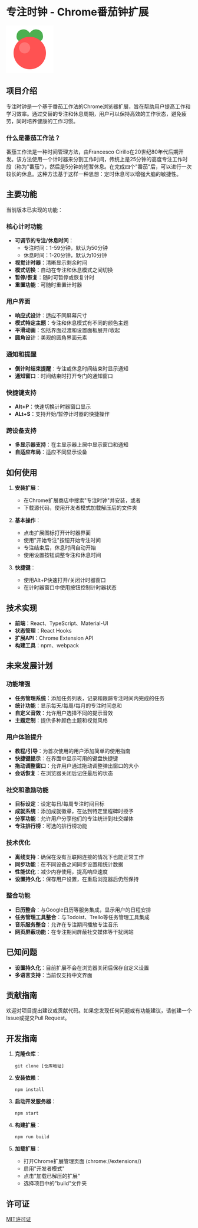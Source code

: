 # 专注时钟 - Chrome番茄钟扩展

![专注时钟Logo](/public/images/icon128.png)

## 项目介绍

专注时钟是一个基于番茄工作法的Chrome浏览器扩展，旨在帮助用户提高工作和学习效率。通过交替的专注和休息周期，用户可以保持高效的工作状态，避免疲劳，同时培养健康的工作习惯。

### 什么是番茄工作法？

番茄工作法是一种时间管理方法，由Francesco Cirillo在20世纪80年代后期开发。该方法使用一个计时器来分割工作时间，传统上是25分钟的高度专注工作时段（称为"番茄"），然后是5分钟的短暂休息。在完成四个"番茄"后，可以进行一次较长的休息。这种方法基于这样一种思想：定时休息可以增强大脑的敏捷性。

## 主要功能

当前版本已实现的功能：

### 核心计时功能
- **可调节的专注/休息时间**：
  - 专注时间：1-59分钟，默认为50分钟
  - 休息时间：1-20分钟，默认为10分钟
- **视觉计时器**：清晰显示剩余时间
- **模式切换**：自动在专注和休息模式之间切换
- **暂停/恢复**：随时可暂停或恢复计时
- **重置功能**：可随时重置计时器

### 用户界面
- **响应式设计**：适应不同屏幕尺寸
- **模式特定主题**：专注和休息模式有不同的颜色主题
- **平滑动画**：包括界面过渡和设置面板展开/收起
- **圆角设计**：美观的圆角界面元素

### 通知和提醒
- **倒计时结束提醒**：专注或休息时间结束时显示通知
- **通知窗口**：时间结束时打开专门的通知窗口

### 快捷键支持
- **Alt+P**：快速切换计时器窗口显示
- **ALt+S**：支持开始/暂停计时器的快捷操作

### 跨设备支持
- **多显示器支持**：在主显示器上居中显示窗口和通知
- **自适应布局**：适应不同显示设备

## 如何使用

1. **安装扩展**：
   - 在Chrome扩展商店中搜索"专注时钟"并安装，或者
   - 下载源代码，使用开发者模式加载解压后的文件夹

2. **基本操作**：
   - 点击扩展图标打开计时器界面
   - 使用"开始专注"按钮开始专注时间
   - 专注结束后，休息时间自动开始
   - 使用设置按钮调整专注和休息时间

3. **快捷键**：
   - 使用Alt+P快速打开/关闭计时器窗口
   - 在计时器窗口中使用按钮控制计时器状态

## 技术实现

- **前端**：React、TypeScript、Material-UI
- **状态管理**：React Hooks
- **扩展API**：Chrome Extension API
- **构建工具**：npm、webpack

## 未来发展计划

### 功能增强
- **任务管理系统**：添加任务列表，记录和跟踪专注时间内完成的任务
- **统计功能**：显示每天/每周/每月的专注时间总和
- **自定义音效**：允许用户选择不同的提示音效
- **主题定制**：提供多种颜色主题和视觉风格

### 用户体验提升
- **教程/引导**：为首次使用的用户添加简单的使用指南
- **快捷键提示**：在界面中显示可用的键盘快捷键
- **拖动调整窗口**：允许用户通过拖动调整弹出窗口的大小
- **会话恢复**：在浏览器关闭后记住最后的状态

### 社交和激励功能
- **目标设定**：设定每日/每周专注时间目标
- **成就系统**：添加成就徽章，在达到特定里程碑时授予
- **分享功能**：允许用户分享他们的专注统计到社交媒体
- **专注排行榜**：可选的排行榜功能

### 技术优化
- **离线支持**：确保在没有互联网连接的情况下也能正常工作
- **同步功能**：在不同设备之间同步设置和统计数据
- **性能优化**：减少内存使用，提高响应速度
- **设置持久化**：保存用户设置，在重启浏览器后仍然保持

### 整合功能
- **日历整合**：与Google日历等服务集成，显示用户的日程安排
- **任务管理工具整合**：与Todoist、Trello等任务管理工具集成
- **音乐服务整合**：允许在专注期间播放专注音乐
- **网页屏蔽功能**：在专注期间屏蔽社交媒体等干扰网站

## 已知问题

- **设置持久化**：目前扩展不会在浏览器关闭后保存自定义设置
- **多语言支持**：当前仅支持中文界面

## 贡献指南

欢迎对项目提出建议或贡献代码。如果您发现任何问题或有功能建议，请创建一个Issue或提交Pull Request。

## 开发指南

1. **克隆仓库**：
   ```
   git clone [仓库地址]
   ```

2. **安装依赖**：
   ```
   npm install
   ```

3. **启动开发服务器**：
   ```
   npm start
   ```

4. **构建扩展**：
   ```
   npm run build
   ```

5. **加载扩展**：
   - 打开Chrome扩展管理页面 (chrome://extensions/)
   - 启用"开发者模式"
   - 点击"加载已解压的扩展"
   - 选择项目中的"build"文件夹

## 许可证

[MIT许可证](LICENSE) 